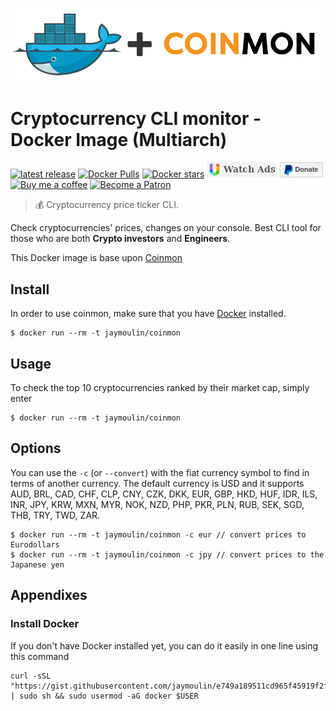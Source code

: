 ![logo](logo.png "Cryptocurrency CLI monitor - Docker Image (Multiarch)")

Cryptocurrency CLI monitor - Docker Image (Multiarch)
====================================================

[![latest release](https://img.shields.io/github/release/jaymoulin/docker-coinmon.svg "latest release")](http://github.com/jaymoulin/docker-coinmon/releases)
[![Docker Pulls](https://img.shields.io/docker/pulls/jaymoulin/coinmon.svg)](https://hub.docker.com/r/jaymoulin/coinmon/)
[![Docker stars](https://img.shields.io/docker/stars/jaymoulin/coinmon.svg)](https://hub.docker.com/r/jaymoulin/coinmon/)
[![Watch Ads](https://github.com/jaymoulin/jaymoulin.github.io/raw/master/utip.png "Watch Ads")](https://utip.io/femtopixel)
[![PayPal donation](https://github.com/jaymoulin/jaymoulin.github.io/raw/master/ppl.png "PayPal donation")](https://www.paypal.me/jaymoulin)
[![Buy me a coffee](https://www.buymeacoffee.com/assets/img/custom_images/orange_img.png "Buy me a coffee")](https://www.buymeacoffee.com/3Yu8ajd7W)
[![Become a Patron](https://badgen.net/badge/become/a%20patron/F96854 "Become a Patron")](https://patreon.com/femtopixel)

> 💰 Cryptocurrency price ticker CLI.

Check cryptocurrencies' prices, changes on your console.
Best CLI tool for those who are both **Crypto investors** and **Engineers**.

This Docker image is base upon [Coinmon](https://github.com/bichenkk/coinmon)

## Install

In order to use coinmon, make sure that you have [Docker](https://www.docker.com/) installed.

```
$ docker run --rm -t jaymoulin/coinmon
```

## Usage

To check the top 10 cryptocurrencies ranked by their market cap, simply enter
```
$ docker run --rm -t jaymoulin/coinmon
```

## Options

You can use the `-c` (or `--convert`) with the fiat currency symbol to find in terms of another currency.
The default currency is USD and it supports AUD, BRL, CAD, CHF, CLP, CNY, CZK, DKK, EUR, GBP, HKD, HUF, IDR, ILS, INR, JPY, KRW, MXN, MYR, NOK, NZD, PHP, PKR, PLN, RUB, SEK, SGD, THB, TRY, TWD, ZAR.

```
$ docker run --rm -t jaymoulin/coinmon -c eur // convert prices to Eurodollars
$ docker run --rm -t jaymoulin/coinmon -c jpy // convert prices to the Japanese yen
```


Appendixes
---

### Install Docker

If you don't have Docker installed yet, you can do it easily in one line using this command
 
```
curl -sSL "https://gist.githubusercontent.com/jaymoulin/e749a189511cd965f45919f2f99e45f3/raw/0e650b38fde684c4ac534b254099d6d5543375f1/ARM%2520(Raspberry%2520PI)%2520Docker%2520Install" | sudo sh && sudo usermod -aG docker $USER
```
